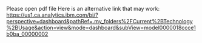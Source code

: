 Please open pdf file
Here is an alternative link that may work: https://us1.ca.analytics.ibm.com/bi/?perspective=dashboard&pathRef=.my_folders%2FCurrent%2BTechnology%2BUsage&action=view&mode=dashboard&subView=model0000018ccce1b0ba_00000002
